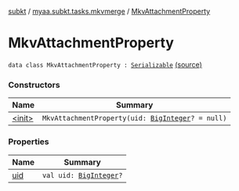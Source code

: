 [subkt](../../index.md) / [myaa.subkt.tasks.mkvmerge](../index.md) / [MkvAttachmentProperty](./index.md)

# MkvAttachmentProperty

`data class MkvAttachmentProperty : `[`Serializable`](https://docs.oracle.com/javase/9/docs/api/java/io/Serializable.html) [(source)](https://github.com/Myaamori/SubKt/blob/0.1.4/src/main/kotlin/myaa/subkt/tasks/mkvmerge/mkvmerge.kt#L13)

### Constructors

| Name | Summary |
|---|---|
| [&lt;init&gt;](-init-.md) | `MkvAttachmentProperty(uid: `[`BigInteger`](https://docs.oracle.com/javase/9/docs/api/java/math/BigInteger.html)`? = null)` |

### Properties

| Name | Summary |
|---|---|
| [uid](uid.md) | `val uid: `[`BigInteger`](https://docs.oracle.com/javase/9/docs/api/java/math/BigInteger.html)`?` |
